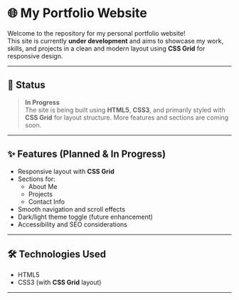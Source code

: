 # 🌐 My Portfolio Website

Welcome to the repository for my personal portfolio website!  
This site is currently **under development** and aims to showcase my work, skills, and projects in a clean and modern layout using **CSS Grid** for responsive design.

---

## 🚧 Status

> **In Progress**  
The site is being built using **HTML5**, **CSS3**, and primarily styled with **CSS Grid** for layout structure. More features and sections are coming soon.

---

## ✨ Features (Planned & In Progress)

- Responsive layout with **CSS Grid**
- Sections for:
  - About Me
  - Projects
  - Contact Info
- Smooth navigation and scroll effects
- Dark/light theme toggle (future enhancement)
- Accessibility and SEO considerations

---

## 🛠️ Technologies Used

- HTML5
- CSS3 (with **CSS Grid** layout)

---
